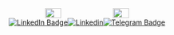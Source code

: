 <div id="badges" align="center">
  <div style="display: flex; justify-content: center;">
    <img src="https://media.giphy.com/media/RHtq6l3V2O7aDddSjB/giphy.gif?cid=790b7611nfe9ndtrse6pgd0nr4pon3wf5bebs3zrtu4918xu&ep=v1_gifs_search&rid=giphy.gif&ct=g" style="width: 25%; height: auto; margin-right: 5px;">
    <img src="https://media.giphy.com/media/jPGMVVCDzfQdeaxm2t/giphy.gif?cid=ecf05e47114abpvavjs3k5y2zax02357y73vxfnozn5mj3tu&ep=v1_gifs_search&rid=giphy.gif&ct=g" style="width: 25%; height: auto; margin-left: 5px;">
  </div>
  <div style="display: flex; justify-content: center;">
    <a href="https://vk.com/chizhov_net">
      <img src="https://img.shields.io/badge/-Vkontakte-003f5c?style=for-the-badge&logo=Vk" alt="LinkedIn Badge"/>
    </a>
    <a href="https://www.linkedin.com/in/andrey-chiz-435987264/">
      <img src="https://img.shields.io/badge/linkedin-%230077B5.svg?style=for-the-badge&logo=linkedin&logoColor=white" alt="Linkedin"/>
    </a>
    <a href="https://t.me/AndreyCJ">
      <img src="https://img.shields.io/badge/-Telegram-0088cc?style=for-the-badge&logo=telegram" alt="Telegram Badge"/>
    </a>
  </div>
</div>
